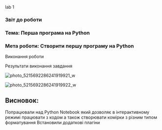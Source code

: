 lab 1
### Звіт до роботи
### Тема: Перша програма на Python
### Мета роботи: Створити першу програму на Python
Виконання роботи

Результати виконання завдання

![photo_5215692286241919921_w](https://github.com/KhanykAnnaMaria/college/assets/155006984/55e27cf5-dc51-4cab-ae37-8c1c2de26eda)

![photo_5215692286241919922_w](https://github.com/KhanykAnnaMaria/college/assets/155006984/8c709430-d7aa-4ee5-a140-6f5f69a6b865)


## Висновок:
Попрацювали над Python Notebook який дозволяє в інтерактивному режимі працювати з кодом а також створювати комірки з різним типом форматування Встановили додаткові плагіни
